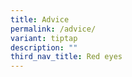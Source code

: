 ```yaml
---
title: Advice
permalink: /advice/
variant: tiptap
description: ""
third_nav_title: Red eyes
---
```

<p></p>